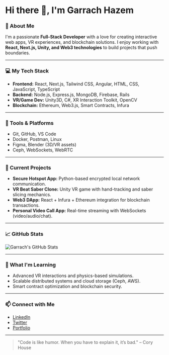 # Hi there 👋, I'm Garrach Hazem

### 🔭 About Me
I'm a passionate **Full-Stack Developer** with a love for creating interactive web apps, VR experiences, and blockchain solutions. I enjoy working with **React, Next.js, Unity, and Web3 technologies** to build projects that push boundaries.  

---

### 💻 My Tech Stack
- **Frontend:** React, Next.js, Tailwind CSS, Angular, HTML, CSS, JavaScript, TypeScript  
- **Backend:** Node.js, Express.js, MongoDB, Firebase, Rails  
- **VR/Game Dev:** Unity3D, C#, XR Interaction Toolkit, OpenCV  
- **Blockchain:** Ethereum, Web3.js, Smart Contracts, Infura  

---

### 🔧 Tools & Platforms
- Git, GitHub, VS Code  
- Docker, Postman, Linux  
- Figma, Blender (3D/VR assets)  
- Ceph, WebSockets, WebRTC  

---

### 🚀 Current Projects
- **Secure Hotspot App:** Python-based encrypted local network communication.  
- **VR Beat Saber Clone:** Unity VR game with hand-tracking and saber slicing mechanics.  
- **Web3 DApp:** React + Infura + Ethereum integration for blockchain transactions.  
- **Personal Video Call App:** Real-time streaming with WebSockets (video/audio/chat).  

---

### 📈 GitHub Stats
![Garrach's GitHub Stats](https://github-readme-stats.vercel.app/api?username=GarrachHazem&show_icons=true&theme=radical)

---

### 🌱 What I'm Learning
- Advanced VR interactions and physics-based simulations.  
- Scalable distributed systems and cloud storage (Ceph, AWS).  
- Smart contract optimization and blockchain security.  

---

### 📫 Connect with Me
- [LinkedIn](https://www.linkedin.com/in/garrachhazem/)  
- [Twitter](https://twitter.com/yourhandle)  
- [Portfolio](https://your-portfolio-site.com)  

---

> "Code is like humor. When you have to explain it, it’s bad." – Cory House
